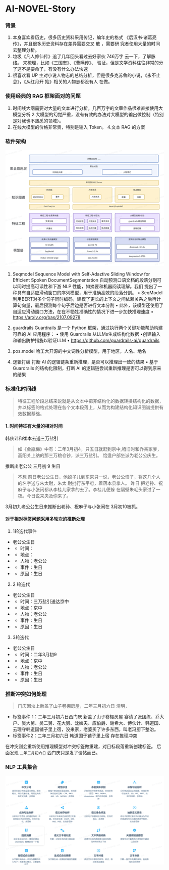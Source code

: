# AI-NOVEL-Story

### 背景
1. 本身喜欢看历史，很多历史资料采用传记，编年史的格式
《后汉书·诸葛亮传》，并且很多历史资料存在差异需要交叉
散
，需要研
究者使用大量的时间去整理分析。
2. 垃圾《凡人修仙传》追了几年回头看过去好家伙 746万字
云一下，了解脉络。
来梳理，比如《三国志》、《曹瞒传》、
验证，但是文学资料往往非常的分
了这不是要命了，有没有什么办法快速
3. 很喜欢看 UP 主对小说人物志的总结分析，但是很多克苏鲁的小说，《永不止息》，《从红月开
始》相关的人物志都没有人
在做。
### 使用经典的 RAG 框架面对的问题
1. 时间线大纲需要对大量的文本进行分析，几百万字的文章作品很难直接使用大模型分析
2.大模型的幻觉严重，没有有效的办法对大模型的输出做控制（特别是对我也不熟悉的领域）。
3. 在线大模型的价格非常贵，特别是输入
Token。
4.文本 RAG 的方案

### 软件架构
![软件架构图](.images/架构图.png)
1. Seqmodel
Sequence Model with Self-Adaztive Sliding Window for Efficient Spoken DocumentSegmentation
自动预测口语文档的段落分割可以同时提高可读性和下游 NLP 性能，如摘要和机器阅读理解。我们
提出了一种具有自适应滑动窗口的序列模型，用于准确高效的段落分割。
• SeqModel利用BERT对多个句子同时编码，建模了更长的上下文之间依赖关系之后再计算句向量，最后预测每个句子后边是否进行文本分割
• 此外，该模型还使用了自适应滑动窗口方法，在在不牺牲准确性的情况下进一步加快推理速度
• https://arxiv.org/bas/2107.09278

2. guardrails
Guardrails 是一个 Python 框架，通过执行两个关键功能帮助构建可靠的 AI 应用程序：
• 使用 Guardrails 从LLMs生成结构化数据
•创建输入和输出防护措施以验证LLM
• https://github.com/guardrails-ai/guardrails

3. pos.model
哈工大开源的中文词性分析模型，用于地区，人名、地名

4. 逻辑打破
打断 AI 的逻辑链条重新推理，是否可以推理出一致的结果
• 基于 Guardrails 的结构化限制，打断 AI 的逻辑链尝试重新推理是否可以得到原来的结果

### 标准化时间线
> 特征工程阶段总结来说就是从文本中把非结构化的数据转换结构化的数据，并以标签的格式处理在各个文本段落上，从而为构建结构化知识图谱提供有效数据基础。

#### 1. 时间特征有大量的相对时间
韩伙计和崔本去送三万盐引
>如《金瓶梅》中有：二年3月初4，只五日就赶到京中,咱旧时和乔亲家爹，高阳关上纳的那三万粮仓钞，派三万盐引。
恰逢户部坐派为老公公庆生。

推断出老公公 三月初 9 生日
>不想 前日老公公生日，他娘子儿到东京只一说，老公公恼了，将这几个人的名字送与朱太尉，朱太
尉批行东平府，着落本县拿人。 昨日 把老孙、祝麻子与小张闲都从李桂儿家拿的去了。李桂儿便躲
在隔壁朱毛头家过了一夜。今日说来央及你来了。

3月初九老公公生日来推断出老孙、祝麻子与小张闲在 3月初10被抓。

#### 对于相对标签问题采用多轮次的推断处理
1. 1轮迭代事件
- 老公公生日
- - 时间：
- - 地点：
- - 人物：老公公
- - 事件：生日
- - 原因：生日
2. 2 轮迭代
- 老公公生日
- - 时间：三万盐引送达京中
- - 地点：京中
- - 人物：老公公
- - 事件：生日
- - 原因：生日
3. 3轮迭代
- 老公公生日
- - 时间：二年3月初9
- - 地点：京中
- - 人物：老公公
- - 事件：生日
- - 原因：生日

### 推断冲突如何处理
>门庆因坟上新盖了山子卷棚房屋，二年三月初六日 清明，
- 标签事件 1：二年三月初六日西门庆 新盖了山子卷棚房屋 宴请了张团练、乔大户、吴大舅、吴二舅、花大舅、沈姨夫、应伯爵、谢希大、傅伙计、韩道国、云理守韩道国铺子里上宿，没来家，老婆买了许多东西，叫老冯厨下整治。
- 标签事件2：二年三月初六日 韩道国于铺子里上宿
存在推理冲突

在冲突则会重新使用推理模型对冲突标签做重建，对目标段落重新创建标签。
后面发现 `二年三月初六日` 西门庆只是发了请帖而已。

### NLP 工具集合
![nlp](.images/nlp.png)